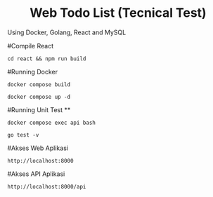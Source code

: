 <h1 align="center">Web Todo List (Tecnical Test)</h1>
Using Docker, Golang, React and MySQL

#Compile React
```
cd react && npm run build
```

#Running Docker
```
docker compose build
```

```
docker compose up -d
```

#Running Unit Test ** 
```
docker compose exec api bash
```
```
go test -v
```


#Akses Web Aplikasi 
```
http://localhost:8000
```

#Akses API Aplikasi 
```
http://localhost:8000/api
```